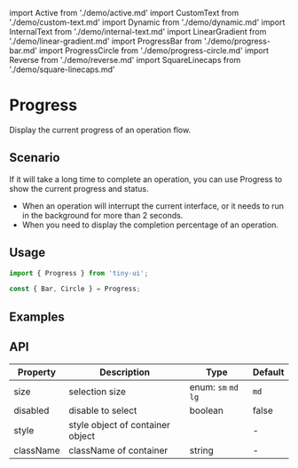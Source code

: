 import Active from './demo/active.md'
import CustomText from './demo/custom-text.md'
import Dynamic from './demo/dynamic.md'
import InternalText from './demo/internal-text.md'
import LinearGradient from './demo/linear-gradient.md'
import ProgressBar from './demo/progress-bar.md'
import ProgressCircle from './demo/progress-circle.md'
import Reverse from './demo/reverse.md'
import SquareLinecaps from './demo/square-linecaps.md'

# Progress

Display the current progress of an operation flow.

## Scenario
If it will take a long time to complete an operation, you can use Progress to show the current progress and status.
- When an operation will interrupt the current interface, or it needs to run in the background for more than 2 seconds.
- When you need to display the completion percentage of an operation.

## Usage

```js
import { Progress } from 'tiny-ui';

const { Bar, Circle } = Progress;
```

## Examples

<layout>
  <column>
    <ProgressBar/>
    <ProgressCircle/>
    <InternalText/>
    <Active/>
    <LinearGradient/>
  </column>
  <column>
    <Dynamic/>
    <CustomText/>
    <Reverse/>
    <SquareLinecaps/>
  </column>
</layout>

## API

| Property  | Description                      | Type                          | Default |
| --------- | -------------------------------- | ----------------------------- | ------- |
| size      | selection size                   | enum: `sm` `md` `lg`          | `md`    |
| disabled  | disable to select                | boolean                       | false   |
| style	    | style object of container	object |                               | -       |
| className	| className of container           | string                        | -       |

